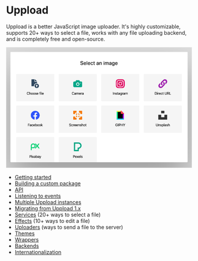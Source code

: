 # Uppload

Uppload is a better JavaScript image uploader. It's highly customizable, supports 20+ ways to select a file, works with any file uploading backend, and is completely free and open-source.

![Screenshot of Uppload](/assets/screenshots/home.png)

- [Getting started](/getting-started)
- [Building a custom package](/custom-package)
- [API](/api)
- [Listening to events](/listening-to-events)
- [Multiple Uppload instances](/multiple-instances)
- [Migrating from Uppload 1.x](/migrating-from-1x)
- [Services](/services) (20+ ways to select a file)
- [Effects](/effects) (10+ ways to edit a file)
- [Uploaders](/uploaders) (ways to send a file to the server)
- [Themes](/themes)
- [Wrappers](/wrappers)
- [Backends](/backends)
- [Internationalization](/i18n)
